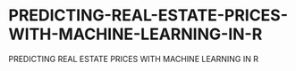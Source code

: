 # PREDICTING-REAL-ESTATE-PRICES-WITH-MACHINE-LEARNING-IN-R
PREDICTING REAL ESTATE PRICES WITH MACHINE LEARNING IN R
